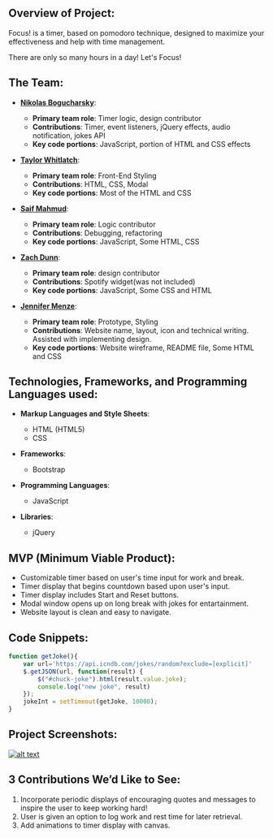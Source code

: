 ## Overview of Project:
Focus! is a timer, based on pomodoro technique,  designed to maximize your effectiveness and help with time management. 

There are only so many hours in a day! Let's Focus! 

## The Team:
* **[Nikolas Bogucharsky](https://github.com/niktechnopro)**: 
	* **Primary team role**: Timer logic, design contributor
  	* **Contributions**:  Timer, event listeners, jQuery effects, audio notification, jokes API 
  	* **Key code portions**: JavaScript, portion of HTML and CSS effects

* **[Taylor Whitlatch](https://github.com/TaylorWhitlatch)**: 
	* **Primary team role**: Front-End Styling
  	* **Contributions**:  HTML, CSS, Modal 
  	* **Key code portions**: Most of the HTML and CSS

* **[Saif Mahmud](https://github.com/saiftg)**:
	* **Primary team role**: Logic contributor
  	* **Contributions**:  Debugging, refactoring
  	* **Key code portions**: JavaScript, Some HTML, CSS 

* **[Zach Dunn](https://github.com/ZachDunn8)**: 
	* **Primary team role**: design contributor
  	* **Contributions**:  Spotify widget(was not included)
  	* **Key code portions**: JavaScript, Some CSS and HTML

* **[Jennifer Menze](https://github.com/jamenze)**: 
  	* **Primary team role**: Prototype, Styling
  	* **Contributions**:  Website name, layout, icon and technical writing. Assisted with implementing design.
  	* **Key code portions**: Website wireframe, README file, Some HTML and CSS


## Technologies, Frameworks, and Programming Languages used:
* **Markup Languages and Style Sheets**:
    * HTML (HTML5)
    * CSS

* **Frameworks**:
    * Bootstrap
    
* **Programming Languages**:
	* JavaScript
    
* **Libraries**:
    * jQuery



## MVP (Minimum Viable Product):
* Customizable timer based on user's time input for work and break.
* Timer display that begins countdown based upon user's input.
* Timer display includes Start and Reset buttons.
* Modal window opens up on long break with jokes for entartainment.
* Website layout is clean and easy to navigate.


## Code Snippets:
```javascript
function getJoke(){
    var url='https://api.icndb.com/jokes/random?exclude=[explicit]'
    $.getJSON(url, function(result) {
        $("#chuck-joke").html(result.value.joke);
        console.log("new joke", result)
    });
    jokeInt = setTimeout(getJoke, 10000); 
}
```

## Project Screenshots:
[![alt text](/images/timerscreenshot.png "project screenshot")](/images/focusconverted.webm)

## 3 Contributions We’d Like to See:
1. Incorporate periodic displays of encouraging quotes and messages to inspire the user to keep working hard!
2. User is given an option to log work and rest time for later retrieval.
3. Add animations to timer display with canvas.


